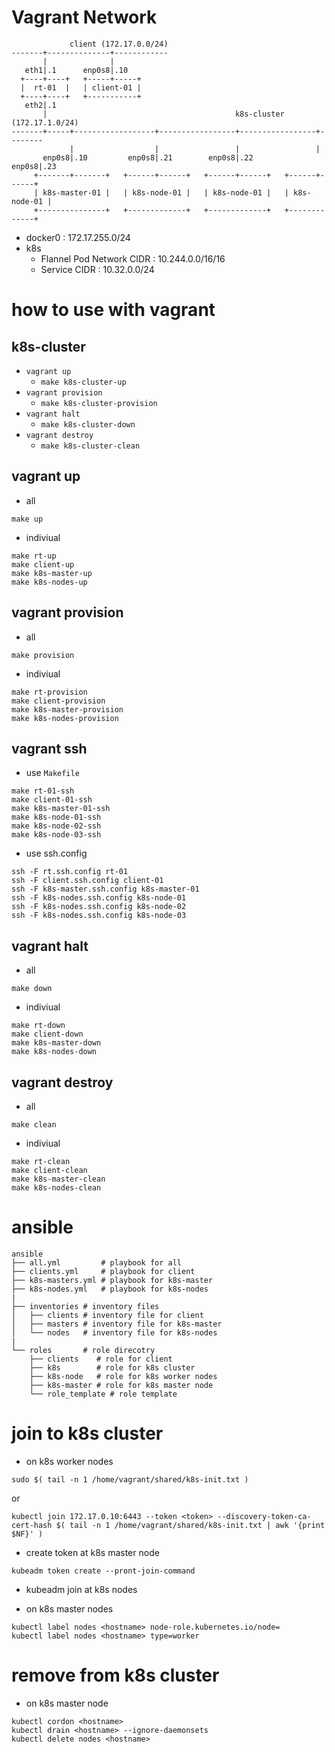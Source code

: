 # Vagrant Network

```
             client (172.17.0.0/24)
-------+--------------+------------
       |              |
   eth1|.1      enp0s8|.10
  +----+----+   +-----+-----+
  |  rt-01  |   | client-01 |
  +----+----+   +-----------+
   eth2|.1
       |                                          k8s-cluster (172.17.1.0/24)
-------+-----+------------------+-----------------+-----------------+--------
             |                  |                 |                 |
       enp0s8|.10         enp0s8|.21        enp0s8|.22        enp0s8|.23
     +-------+-------+   +------+------+   +------+------+   +------+------+
     | k8s-master-01 |   | k8s-node-01 |   | k8s-node-01 |   | k8s-node-01 |
     +---------------+   +-------------+   +-------------+   +-------------+
```

* docker0 : 172.17.255.0/24
* k8s
    * Flannel Pod Network CIDR :  10.244.0.0/16/16
    * Service CIDR : 10.32.0.0/24

# how to use with vagrant

## k8s-cluster

- `vagrant up`
    - `make k8s-cluster-up`
- `vagrant provision`
    - `make k8s-cluster-provision`
- `vagrant halt`
    - `make k8s-cluster-down`
- `vagrant destroy`
    - `make k8s-cluster-clean`

## vagrant up

- all
```
make up
```

- indiviual
```
make rt-up
make client-up
make k8s-master-up
make k8s-nodes-up
```

## vagrant provision

- all
```
make provision
```

- indiviual
```
make rt-provision
make client-provision
make k8s-master-provision
make k8s-nodes-provision
```

## vagrant ssh

- use `Makefile`

```
make rt-01-ssh
make client-01-ssh
make k8s-master-01-ssh
make k8s-node-01-ssh
make k8s-node-02-ssh
make k8s-node-03-ssh
```

- use ssh.config

```
ssh -F rt.ssh.config rt-01
ssh -F client.ssh.config client-01
ssh -F k8s-master.ssh.config k8s-master-01
ssh -F k8s-nodes.ssh.config k8s-node-01
ssh -F k8s-nodes.ssh.config k8s-node-02
ssh -F k8s-nodes.ssh.config k8s-node-03
```

## vagrant halt

- all

```
make down
```

- indiviual

```
make rt-down
make client-down
make k8s-master-down
make k8s-nodes-down
```

## vagrant destroy

- all

```
make clean
```

- indiviual

```
make rt-clean
make client-clean
make k8s-master-clean
make k8s-nodes-clean
```

# ansible

```
ansible
├── all.yml         # playbook for all
├── clients.yml     # playbook for client
├── k8s-masters.yml # playbook for k8s-master
├── k8s-nodes.yml   # playbook for k8s-nodes
|
├── inventories # inventory files
│   ├── clients # inventory file for client
│   ├── masters # inventory file for k8s-master
│   └── nodes   # inventory file for k8s-nodes
|
└── roles       # role direcotry
    ├── clients    # role for client
    ├── k8s        # role for k8s cluster
    ├── k8s-node   # role for k8s worker nodes
    ├── k8s-master # role for k8s master node
    └── role_template # role template
```

# join to k8s cluster

- on k8s worker nodes

```
sudo $( tail -n 1 /home/vagrant/shared/k8s-init.txt )
```

or 

```
kubectl join 172.17.0.10:6443 --token <token> --discovery-token-ca-cert-hash $( tail -n 1 /home/vagrant/shared/k8s-init.txt | awk '{print $NF}' )
```

- create token at k8s master node
```
kubeadm token create --pront-join-command
```

- kubeadm join at k8s nodes

- on k8s master nodes

```
kubectl label nodes <hostname> node-role.kubernetes.io/node=
kubectl label nodes <hostname> type=worker
```

# remove from k8s cluster

- on k8s master node

```
kubectl cordon <hostname>
kubectl drain <hostname> --ignore-daemonsets
kubectl delete nodes <hostname>
```

